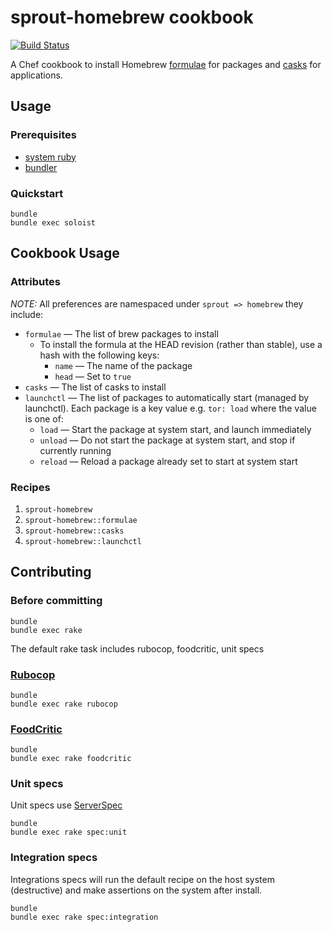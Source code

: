 # sprout-homebrew cookbook

[![Build Status](https://travis-ci.org/pivotal-sprout/sprout-homebrew.png?branch=master)](https://travis-ci.org/pivotal-sprout/sprout-homebrew)

A Chef cookbook to install Homebrew [formulae](https://github.com/mxcl/homebrew/tree/master/Library/Formula) for packages and [casks](https://github.com/caskroom/homebrew-cask/blob/master/USAGE.md) for applications.

## Usage

### Prerequisites

- [system ruby](.ruby-version)
- [bundler](http://bundler.io)

### Quickstart

```
bundle
bundle exec soloist
```

## Cookbook Usage

### Attributes


*NOTE:* All preferences are namespaced under `sprout => homebrew` they include:

* `formulae` &mdash; The list of brew packages to install
  - To install the formula at the HEAD revision (rather than stable), use a hash with the following keys:
    - `name` &mdash; The name of the package
    - `head` &mdash; Set to `true`
* `casks` &mdash; The list of casks to install
* `launchctl` &mdash; The list of packages to automatically start (managed by
   launchctl). Each package is a key value e.g. `tor: load` where the value is
   one of:
   - `load` &mdash; Start the package at system start, and launch immediately
   - `unload` &mdash; Do not start the package at system start, and stop if currently running
   - `reload` &mdash; Reload a package already set to start at system start

### Recipes

1. `sprout-homebrew`
1. `sprout-homebrew::formulae`
1. `sprout-homebrew::casks`
1. `sprout-homebrew::launchctl`

## Contributing

### Before committing

```
bundle
bundle exec rake
```

The default rake task includes rubocop, foodcritic, unit specs

### [Rubocop](https://github.com/bbatsov/rubocop)

```
bundle
bundle exec rake rubocop
```

### [FoodCritic](http://acrmp.github.io/foodcritic/)

```
bundle
bundle exec rake foodcritic
```

### Unit specs

Unit specs use [ServerSpec](http://serverspec.org/)

```
bundle
bundle exec rake spec:unit
```

### Integration specs

Integrations specs will run the default recipe on the host system (destructive) and make assertions on the system after
install.

```
bundle
bundle exec rake spec:integration
```

